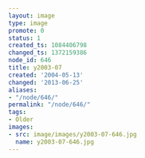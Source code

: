 ```yaml
---
layout: image
type: image
promote: 0
status: 1
created_ts: 1084406798
changed_ts: 1372159386
node_id: 646
title: y2003-07
created: '2004-05-13'
changed: '2013-06-25'
aliases:
- "/node/646/"
permalink: "/node/646/"
tags:
- Older
images:
- src: image/images/y2003-07-646.jpg
  name: y2003-07-646.jpg
---
```


